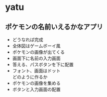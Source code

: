# yatu
## ポケモンの名前いえるかなアプリ
- どうなれば完成
- 全体図はゲームボーイ風
- ポケモンの画像が出てくる
- 画面下に名前の入力画面
- 答える、パスボタンを下に配置
- フォント、画面はドット  
どのように作るか
- ポケモンの画像を集める
- ボタンと入力画面の配置
